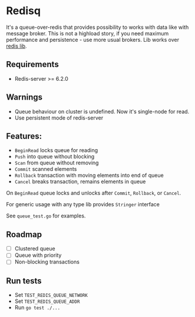 # Redisq

It's a queue-over-redis that provides possibility to works with data like with
message broker. This is not a highload story, if you need maximum performance
and persistence - use more usual brokers. Lib works
over [redis lib](https://github.com/go-redis/redis).

## Requirements

- Redis-server >= 6.2.0

## Warnings

- Queue behaviour on cluster is undefined. Now it's single-node for read.
- Use persistent mode of redis-server

## Features:

- `BeginRead` locks queue for reading
- `Push` into queue without blocking
- `Scan` from queue without removing
- `Commit` scanned elements
- `Rollback` transaction with moving elements into end of queue
- `Cancel` breaks transaction, remains elements in queue

On `BeginRead` queue locks and unlocks after `Commit`, `Rollback`, or `Cancel`.

For generic usage with any type lib provides `Stringer` interface

See `queue_test.go` for examples.

## Roadmap

- [ ] Clustered queue
- [ ] Queue with priority
- [ ] Non-blocking transactions

## Run tests

- Set `TEST_REDIS_QUEUE_NETWORK`
- Set `TEST_REDIS_QUEUE_ADDR`
- Run `go test ./...`
